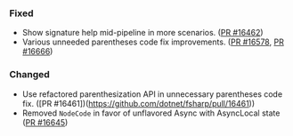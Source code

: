 ### Fixed

* Show signature help mid-pipeline in more scenarios. ([PR #16462](https://github.com/dotnet/fsharp/pull/16462))
* Various unneeded parentheses code fix improvements. ([PR #16578](https://github.com/dotnet/fsharp/pull/16578), [PR #16666](https://github.com/dotnet/fsharp/pull/16666))

### Changed

* Use refactored parenthesization API in unnecessary parentheses code fix. ([PR #16461])(https://github.com/dotnet/fsharp/pull/16461))
* Removed `NodeCode` in favor of unflavored Async with AsyncLocal state ([PR #16645](https://github.com/dotnet/fsharp/pull/16645))